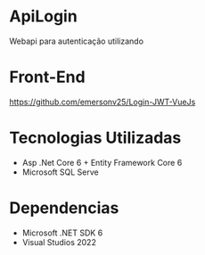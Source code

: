 # ApiLogin
Webapi para autenticação utilizando

# Front-End
https://github.com/emersonv25/Login-JWT-VueJs

# Tecnologias Utilizadas
* Asp .Net Core 6 + Entity Framework Core 6
* Microsoft SQL Serve

# Dependencias
* Microsoft .NET SDK 6
* Visual Studios 2022
